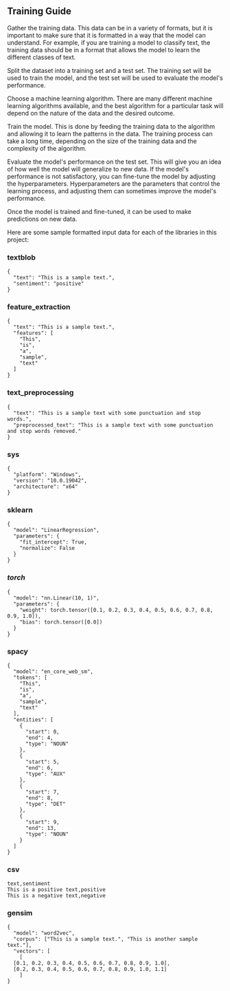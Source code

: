 ## **Training Guide**

Gather the training data. This data can be in a variety of formats, but it is important to make sure that it is formatted in a way that the model can understand. For example, if you are training a model to classify text, the training data should be in a format that allows the model to learn the different classes of text.

Split the dataset into a training set and a test set. The training set will be used to train the model, and the test set will be used to evaluate the model's performance.

Choose a machine learning algorithm. There are many different machine learning algorithms available, and the best algorithm for a particular task will depend on the nature of the data and the desired outcome.

Train the model. This is done by feeding the training data to the algorithm and allowing it to learn the patterns in the data. The training process can take a long time, depending on the size of the training data and the complexity of the algorithm.

Evaluate the model's performance on the test set. This will give you an idea of how well the model will generalize to new data. If the model's performance is not satisfactory, you can fine-tune the model by adjusting the hyperparameters. Hyperparameters are the parameters that control the learning process, and adjusting them can sometimes improve the model's performance.

Once the model is trained and fine-tuned, it can be used to make predictions on new data.

Here are some sample formatted input data for each of the libraries in this project:

### **textblob**

```
{
  "text": "This is a sample text.",
  "sentiment": "positive"
}
```

### **feature_extraction**

```
{
  "text": "This is a sample text.",
  "features": [
    "This",
    "is",
    "a",
    "sample",
    "text"
  ]
}
```

### **text_preprocessing**

```
{
  "text": "This is a sample text with some punctuation and stop words.",
  "preprocessed_text": "This is a sample text with some punctuation and stop words removed."
}
```

### **sys**

```
{
  "platform": "Windows",
  "version": "10.0.19042",
  "architecture": "x64"
}
```

### **sklearn**

```
{
  "model": "LinearRegression",
  "parameters": {
    "fit_intercept": True,
    "normalize": False
  }
}
```

### ***torch***

```
{
  "model": "nn.Linear(10, 1)",
  "parameters": {
    "weight": torch.tensor([0.1, 0.2, 0.3, 0.4, 0.5, 0.6, 0.7, 0.8, 0.9, 1.0]),
    "bias": torch.tensor([0.0])
  }
}
```

### **spacy**

```
{
  "model": "en_core_web_sm",
  "tokens": [
    "This",
    "is",
    "a",
    "sample",
    "text"
  ],
  "entities": [
    {
      "start": 0,
      "end": 4,
      "type": "NOUN"
    },
    {
      "start": 5,
      "end": 6,
      "type": "AUX"
    },
    {
      "start": 7,
      "end": 8,
      "type": "DET"
    },
    {
      "start": 9,
      "end": 13,
      "type": "NOUN"
    }
  ]
}
```

### **csv**

```
text,sentiment
This is a positive text,positive
This is a negative text,negative
```

### **gensim**

```
{
  "model": "word2vec",
  "corpus": ["This is a sample text.", "This is another sample text."],
  "vectors": [
    [
  [0.1, 0.2, 0.3, 0.4, 0.5, 0.6, 0.7, 0.8, 0.9, 1.0],
  [0.2, 0.3, 0.4, 0.5, 0.6, 0.7, 0.8, 0.9, 1.0, 1.1]
	]
}
```